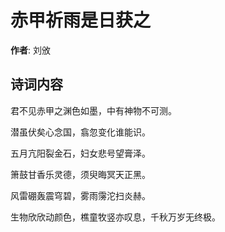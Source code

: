 # 赤甲祈雨是日获之

**作者**: 刘攽

## 诗词内容

君不见赤甲之渊色如墨，中有神物不可测。

潜虽伏矣心念国，翕忽变化谁能识。

五月亢阳裂金石，妇女悲号望膏泽。

箫鼓甘香乐灵德，须臾晦冥天正黑。

风雷硼轰震穹碧，雾雨霶沱扫炎赫。

生物欣欣动颜色，樵童牧竖亦叹息，千秋万岁无终极。

